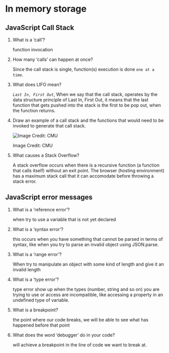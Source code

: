 #  In memory storage


## JavaScript Call Stack

1. What is a ‘call’?

    function invocation

2. How many ‘calls’ can happen at once?

    Since the call stack is single, function(s) execution is done `one at a time`.


3. What does LIFO mean?

    _`Last In, First Out`_, When we say that the call stack, operates by the data structure principle of Last In, First Out, it means that the last function that gets pushed into the stack is the first to be pop out, when the function returns.


4. Draw an example of a call stack and the functions that would need to be invoked to generate that call stack.

     ![Image Credit: CMU](https://cdn-media-1.freecodecamp.org/images/QgR2uIk7tW0YNz0Xm8g0jAPeRFI0e4sCejsv)

     Image Credit: CMU

5. What causes a Stack Overflow?

    A stack overflow occurs when there is a recursive function (a function that calls itself) without an exit point. The browser (hosting environment) has a maximum stack call that it can accomodate before throwing a stack error.



## JavaScript error messages


1. What is a ‘reference error’?

    when try to use a variable that is not yet declared 

2. What is a ‘syntax error’?

    this occurs when you have something that cannot be parsed in terms of syntax, like when you try to parse an invalid object using JSON.parse.

3. What is a ‘range error’?

    When try to manipulate an object with some kind of length and give it an invalid length

4. What is a ‘type error’?

    type error show up when the types (number, string and so on) you are trying to use or access are incompatible, like accessing a property in an undefined type of variable.

5. What is a breakpoint?

    the point where our code breaks, we will be able to see what has happened before that point 

6. What does the word ‘debugger’ do in your code?

    will achieve a breakpoint in the line of code we want to break at.